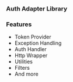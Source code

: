 ### Auth Adapter Library

### Features

- Token Provider 
- Exception Handling
- Auth Handler
- Http Wrapper 
- Utilities
- Filters
- And more